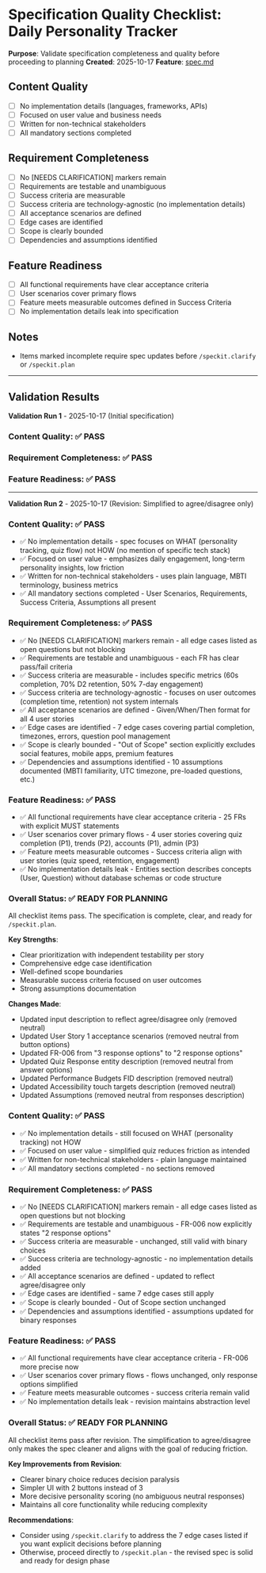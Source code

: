 # Specification Quality Checklist: Daily Personality Tracker

**Purpose**: Validate specification completeness and quality before proceeding to planning
**Created**: 2025-10-17
**Feature**: [spec.md](../spec.md)

## Content Quality

- [ ] No implementation details (languages, frameworks, APIs)
- [ ] Focused on user value and business needs
- [ ] Written for non-technical stakeholders
- [ ] All mandatory sections completed

## Requirement Completeness

- [ ] No [NEEDS CLARIFICATION] markers remain
- [ ] Requirements are testable and unambiguous
- [ ] Success criteria are measurable
- [ ] Success criteria are technology-agnostic (no implementation details)
- [ ] All acceptance scenarios are defined
- [ ] Edge cases are identified
- [ ] Scope is clearly bounded
- [ ] Dependencies and assumptions identified

## Feature Readiness

- [ ] All functional requirements have clear acceptance criteria
- [ ] User scenarios cover primary flows
- [ ] Feature meets measurable outcomes defined in Success Criteria
- [ ] No implementation details leak into specification

## Notes

- Items marked incomplete require spec updates before `/speckit.clarify` or `/speckit.plan`

---

## Validation Results

**Validation Run 1** - 2025-10-17 (Initial specification)

### Content Quality: ✅ PASS
### Requirement Completeness: ✅ PASS
### Feature Readiness: ✅ PASS

---

**Validation Run 2** - 2025-10-17 (Revision: Simplified to agree/disagree only)

### Content Quality: ✅ PASS

- ✅ No implementation details - spec focuses on WHAT (personality tracking, quiz flow) not HOW (no mention of specific tech stack)
- ✅ Focused on user value - emphasizes daily engagement, long-term personality insights, low friction
- ✅ Written for non-technical stakeholders - uses plain language, MBTI terminology, business metrics
- ✅ All mandatory sections completed - User Scenarios, Requirements, Success Criteria, Assumptions all present

### Requirement Completeness: ✅ PASS

- ✅ No [NEEDS CLARIFICATION] markers remain - all edge cases listed as open questions but not blocking
- ✅ Requirements are testable and unambiguous - each FR has clear pass/fail criteria
- ✅ Success criteria are measurable - includes specific metrics (60s completion, 70% D2 retention, 50% 7-day engagement)
- ✅ Success criteria are technology-agnostic - focuses on user outcomes (completion time, retention) not system internals
- ✅ All acceptance scenarios are defined - Given/When/Then format for all 4 user stories
- ✅ Edge cases are identified - 7 edge cases covering partial completion, timezones, errors, question pool management
- ✅ Scope is clearly bounded - "Out of Scope" section explicitly excludes social features, mobile apps, premium features
- ✅ Dependencies and assumptions identified - 10 assumptions documented (MBTI familiarity, UTC timezone, pre-loaded questions, etc.)

### Feature Readiness: ✅ PASS

- ✅ All functional requirements have clear acceptance criteria - 25 FRs with explicit MUST statements
- ✅ User scenarios cover primary flows - 4 user stories covering quiz completion (P1), trends (P2), accounts (P1), admin (P3)
- ✅ Feature meets measurable outcomes - Success criteria align with user stories (quiz speed, retention, engagement)
- ✅ No implementation details leak - Entities section describes concepts (User, Question) without database schemas or code structure

### Overall Status: ✅ READY FOR PLANNING

All checklist items pass. The specification is complete, clear, and ready for `/speckit.plan`.

**Key Strengths**:
- Clear prioritization with independent testability per story
- Comprehensive edge case identification
- Well-defined scope boundaries
- Measurable success criteria focused on user outcomes
- Strong assumptions documentation

**Changes Made**:
- Updated input description to reflect agree/disagree only (removed neutral)
- Updated User Story 1 acceptance scenarios (removed neutral from button options)
- Updated FR-006 from "3 response options" to "2 response options"
- Updated Quiz Response entity description (removed neutral from answer options)
- Updated Performance Budgets FID description (removed neutral)
- Updated Accessibility touch targets description (removed neutral)
- Updated Assumptions (removed neutral from responses description)

### Content Quality: ✅ PASS

- ✅ No implementation details - still focused on WHAT (personality tracking) not HOW
- ✅ Focused on user value - simplified quiz reduces friction as intended
- ✅ Written for non-technical stakeholders - plain language maintained
- ✅ All mandatory sections completed - no sections removed

### Requirement Completeness: ✅ PASS

- ✅ No [NEEDS CLARIFICATION] markers remain - all edge cases listed as open questions but not blocking
- ✅ Requirements are testable and unambiguous - FR-006 now explicitly states "2 response options"
- ✅ Success criteria are measurable - unchanged, still valid with binary choices
- ✅ Success criteria are technology-agnostic - no implementation details added
- ✅ All acceptance scenarios are defined - updated to reflect agree/disagree only
- ✅ Edge cases are identified - same 7 edge cases still apply
- ✅ Scope is clearly bounded - Out of Scope section unchanged
- ✅ Dependencies and assumptions identified - assumptions updated for binary responses

### Feature Readiness: ✅ PASS

- ✅ All functional requirements have clear acceptance criteria - FR-006 more precise now
- ✅ User scenarios cover primary flows - flows unchanged, only response options simplified
- ✅ Feature meets measurable outcomes - success criteria remain valid
- ✅ No implementation details leak - revision maintains abstraction level

### Overall Status: ✅ READY FOR PLANNING

All checklist items pass after revision. The simplification to agree/disagree only makes the spec cleaner and aligns with the goal of reducing friction.

**Key Improvements from Revision**:
- Clearer binary choice reduces decision paralysis
- Simpler UI with 2 buttons instead of 3
- More decisive personality scoring (no ambiguous neutral responses)
- Maintains all core functionality while reducing complexity

**Recommendations**:
- Consider using `/speckit.clarify` to address the 7 edge cases listed if you want explicit decisions before planning
- Otherwise, proceed directly to `/speckit.plan` - the revised spec is solid and ready for design phase
